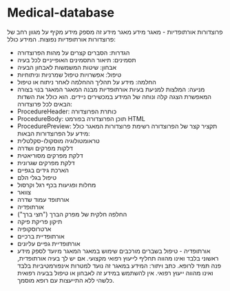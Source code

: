 # Medical-database
פרוצדורות אורתופדיות - מאגר מידע
מאגר מידע זה מספק מידע מקיף על מגוון רחב של פרוצדורות אורתופדיות נפוצות. המידע כולל:
 * הגדרות: הסברים קצרים על מהות הפרוצדורה
 * תסמינים: תיאור התסמינים האופייניים לכל בעיה
 * אבחון: שיטות המשמשות לאבחון הבעיה
 * טיפול: אפשרויות טיפול שמרניות וניתוחיות
 * החלמה: מידע על תהליך ההחלמה לאחר ניתוח או טיפול
 * מניעה: המלצות למניעת בעיות אורתופדיות
מבנה המאגר
המאגר בנוי בצורה המאפשרת הצגה קלה ונוחה של המידע במכשירים ניידים. הוא כולל את השדות הבאים לכל פרוצדורה:
 * ProcedureHeader: כותרת הפרוצדורה
 * ProcedureBody: תוכן הפרוצדורה בפורמט HTML
 * ProcedurePreview: תקציר קצר של הפרוצדורה
רשימת פרוצדורות
המאגר כולל מידע על הפרוצדורות הבאות:
 * טראומטולוגיה מוסקולו-סקלטלית
 * דלקות מפרקים ושדרה
 * דלקת מפרקים מסוריאטית
 * דלקת מפרקים שגרונית
 * הארכת גידים בגפיים
 * טיפול בגלי הלם
 * מחלות ופגיעות בכף רגל וקרסול
 * צוואר
 * אורתופד עמוד שדרה
 * אורתופדיה
 * החלפה חלקית של מפרק הברך ("חצי ברך")
 * תיקון פריקת פיקה
 * ארטרוסקופיה
 * אורתופדיית ברכיים
 * אורתופדיית גפיים עליונים
 * אורתופדיה - טיפול בשברים מורכבים
שימוש במאגר
המאגר מיועד לספק מידע ראשוני בלבד ואינו מהווה תחליף לייעוץ רפואי מקצועי. אם יש לך בעיה אורתופדית, פנה תמיד לרופא.
כתב ויתור: המידע במאגר זה נועד למטרות אינפורמטיביות בלבד ואינו מהווה ייעוץ רפואי. אין להשתמש במידע זה לאבחון או טיפול בבעיה רפואית כלשהי ללא התייעצות עם רופא מוסמך.
